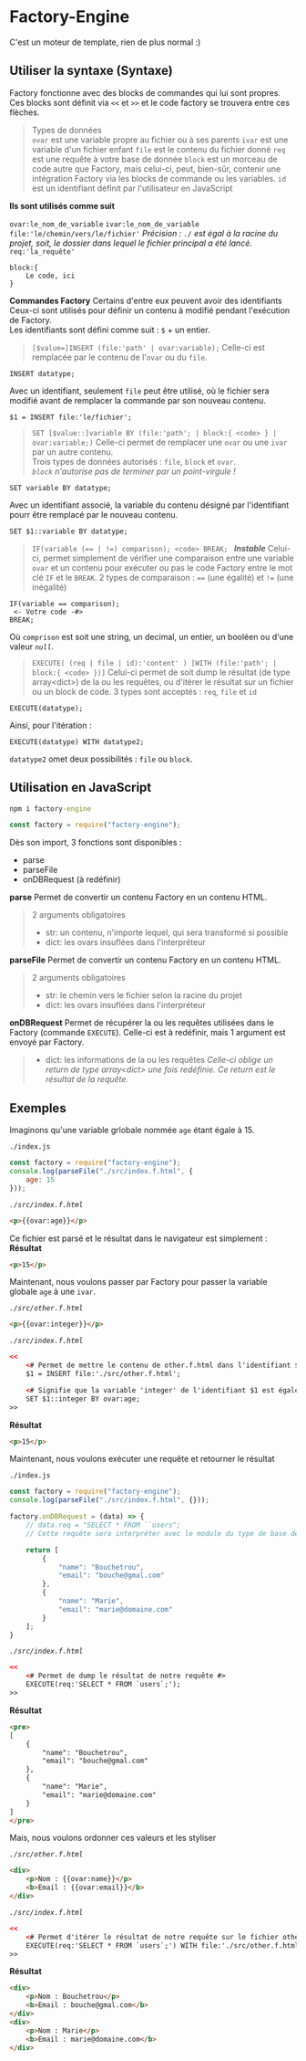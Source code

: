 # Factory-Engine
C'est un moteur de template, rien de plus normal :)

## Utiliser la syntaxe (Syntaxe)
Factory fonctionne avec des blocks de commandes qui lui sont propres. Ces blocks sont définit via `<<` et `>>` et le code factory se trouvera entre ces flèches.

> Types de données<br>
`ovar` est une variable propre au fichier ou à ses parents
`ivar` est une variable d'un fichier enfant
`file` est le contenu du fichier donné
`req` est une requête à votre base de donnée
`block` est un morceau de code autre que Factory, mais celui-ci, peut, bien-sûr, contenir une intégration Factory via les blocks de commande ou les variables.
`id` est un identifiant définit par l'utilisateur en JavaScript

**Ils sont utilisés comme suit**

`ovar:le_nom_de_variable`
`ivar:le_nom_de_variable`
`file:'le/chemin/vers/le/fichier'`
*Précision : `./` est égal à la racine du projet, soit, le dossier dans lequel le fichier principal a été lancé.*
`req:'la_requête'`
```fc
block:{
	Le code, ici
}
```

**Commandes Factory**
Certains d'entre eux peuvent avoir des identifiants<br>
Ceux-ci sont utilisés pour définir un contenu à modifié pendant l'exécution de Factory.<br>
Les identifiants sont défini comme suit : `$` + un entier.

> `[$value=]INSERT (file:'path' | ovar:variable);`
Celle-ci est remplacée par le contenu de l'`ovar` ou du `file`.
```
INSERT datatype;
```

Avec un identifiant, seulement `file` peut être utilisé, où le fichier sera modifié avant de remplacer la commande par son nouveau contenu.


```fc
$1 = INSERT file:'le/fichier';
```

> `SET [$value::]variable BY (file:'path'; | block:{ <code> } | ovar:variable;)`
Celle-ci permet de remplacer une `ovar` ou une `ivar` par un autre contenu.<br>
Trois types de données autorisés : `file`, `block` et `ovar`.<br>
*`block` n'autorise pas de terminer par un point-virgule !* 

```fc
SET variable BY datatype;
```

Avec un identifiant associé, la variable du contenu désigné par l'identifiant pourr être remplacé par le nouveau contenu.

```fc
SET $1::variable BY datatype;
```

> `IF(variable (== | !=) comparison);
	<code>
BREAK;
`
***Instable***
Celui-ci, permet simplement de vérifier une comparaison entre une variable `ovar` et un contenu pour exécuter ou pas le code Factory entre le mot clé `IF` et le `BREAK`.
2 types de comparaison : `==` (une égalité) et `!=` (une inégalité)


```fc
IF(variable == comparison);
 <- Votre code -#>
BREAK;
```
Où `comprison` est soit une string, un decimal, un entier, un booléen ou d'une valeur *`null`*.

> `EXECUTE( (req | file | id):'content' ) [WITH (file:'path'; | block:{ <code> })]`
Celui-ci permet de soit dump le résultat (de type array\<dict\>) de la ou les requêtes, ou d'itérer le résultat sur un fichier ou un block de code.
3 types sont acceptés : `req`, `file` et `id`

```fc
EXECUTE(datatype);
```

Ainsi, pour l'itération : 
```fc
EXECUTE(datatype) WITH datatype2;
```

`datatype2` omet deux possibilités : `file` ou `block`.

## Utilisation en JavaScript
```bat
npm i factory-engine
```

```js
const factory = require("factory-engine");
```

Dès son import, 3 fonctions sont disponibles : 

- parse
- parseFile
- onDBRequest (à redéfinir)

**parse**
Permet de convertir un contenu Factory en un contenu HTML.
> 2 arguments obligatoires
> - str: un contenu, n'importe lequel, qui sera transformé si possible
> - dict: les ovars insuflées dans l'interpréteur

**parseFile**
Permet de convertir un contenu Factory en un contenu HTML.
> 2 arguments obligatoires
> - str: le chemin vers le fichier selon la racine du projet
> - dict: les ovars insuflées dans l'interpréteur

**onDBRequest**
Permet de récupérer la ou les requêtes utilisées dans le Factory (commande `EXECUTE`).
Celle-ci est à redéfinir, mais 1 argument est envoyé par Factory.
> - dict: les informations de la ou les requêtes
> *Celle-ci oblige un return de type array\<dict\> une fois redéfinie. Ce return est le résultat de la requête.*


## Exemples
Imaginons qu'une variable grlobale nommée `age` étant égale à 15.

`./index.js`
```js
const factory = require("factory-engine");
console.log(parseFile("./src/index.f.html", {
	age: 15
}));
```

*`./src/index.f.html`*
```html
<p>{{ovar:age}}</p>
```
Ce fichier est parsé et le résultat dans le navigateur est simplement :
__Résultat__
```html
<p>15</p>
```

Maintenant, nous voulons passer par Factory pour passer la variable globale `age` à une `ivar`.

*`./src/other.f.html`*
```html
<p>{{ovar:integer}}</p>
```

*`./src/index.f.html`*
```html
<<
	<# Permet de mettre le contenu de other.f.html dans l'identifiant $1 #>
	$1 = INSERT file:'./src/other.f.html';

	<# Signifie que la variable 'integer' de l'identifiant $1 est égale à l'ovar 'age' #>
	SET $1::integer BY ovar:age;
>>
```

__Résultat__
```html
<p>15</p>
```

Maintenant, nous voulons exécuter une requête et retourner le résultat

`./index.js`
```js
const factory = require("factory-engine");
console.log(parseFile("./src/index.f.html", {}));

factory.onDBRequest = (data) => {
	// data.req = "SELECT * FROM ``users";
	// Cette requête sera interpréter avec le module du type de base de données de votre choix

	return [
		{
			"name": "Bouchetrou",
			"email": "bouche@gmal.com"
		},
		{
			"name": "Marie",
			"email": "marie@domaine.com"
		}
	];
}
```

*`./src/index.f.html`*
```html
<<
	<# Permet de dump le résultat de notre requête #>
	EXECUTE(req:'SELECT * FROM `users`;');
>>
```

__Résultat__
```html
<pre>
[
	{
		"name": "Bouchetrou",
		"email": "bouche@gmal.com"
	},
	{
		"name": "Marie",
		"email": "marie@domaine.com"
	}
]
</pre>
```

Mais, nous voulons ordonner ces valeurs et les styliser

*`./src/other.f.html`*
```html
<div>
	<p>Nom : {{ovar:name}}</p>
	<b>Email : {{ovar:email}}</b>
</div>
```

*`./src/index.f.html`*
```html
<<
	<# Permet d'itérer le résultat de notre requête sur le fichier other.f.html $1 #>
	EXECUTE(req:'SELECT * FROM `users`;') WITH file:'./src/other.f.html';
>>
```

__Résultat__
```html
<div>
	<p>Nom : Bouchetrou</p>
	<b>Email : bouche@gmal.com</b>
</div>
<div>
	<p>Nom : Marie</p>
	<b>Email : marie@domaine.com</b>
</div>
```